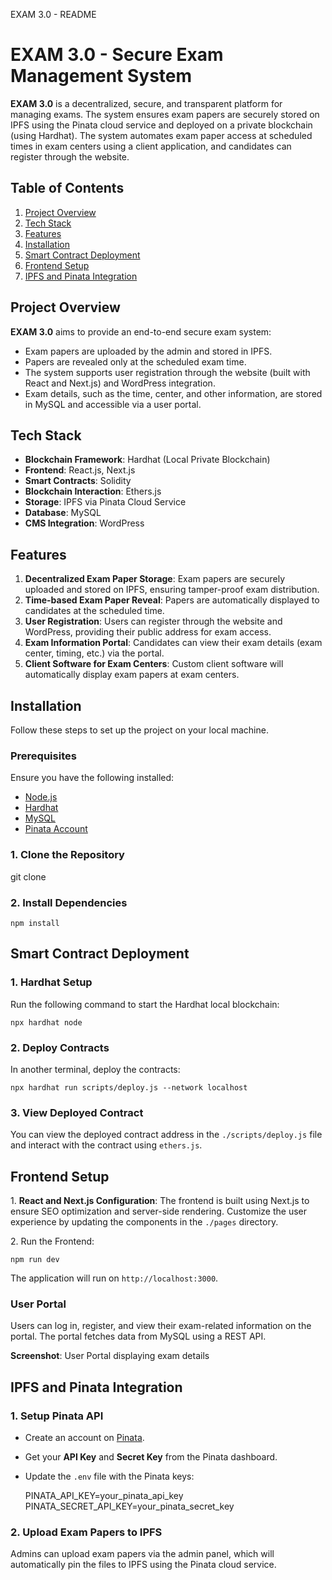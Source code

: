   EXAM 3.0 - README

EXAM 3.0 - Secure Exam Management System
========================================

**EXAM 3.0** is a decentralized, secure, and transparent platform for managing exams. The system ensures exam papers are securely stored on IPFS using the Pinata cloud service and deployed on a private blockchain (using Hardhat). The system automates exam paper access at scheduled times in exam centers using a client application, and candidates can register through the website.

Table of Contents
-----------------

1.  [Project Overview](#project-overview)
2.  [Tech Stack](#tech-stack)
3.  [Features](#features)
4.  [Installation](#installation)
5.  [Smart Contract Deployment](#smart-contract-deployment)
6.  [Frontend Setup](#frontend-setup)
7.  [IPFS and Pinata Integration](#ipfs-and-pinata-integration)


Project Overview
----------------

**EXAM 3.0** aims to provide an end-to-end secure exam system:

*   Exam papers are uploaded by the admin and stored in IPFS.
*   Papers are revealed only at the scheduled exam time.
*   The system supports user registration through the website (built with React and Next.js) and WordPress integration.
*   Exam details, such as the time, center, and other information, are stored in MySQL and accessible via a user portal.

Tech Stack
----------

*   **Blockchain Framework**: Hardhat (Local Private Blockchain)
*   **Frontend**: React.js, Next.js
*   **Smart Contracts**: Solidity
*   **Blockchain Interaction**: Ethers.js
*   **Storage**: IPFS via Pinata Cloud Service
*   **Database**: MySQL
*   **CMS Integration**: WordPress

Features
--------

1.  **Decentralized Exam Paper Storage**: Exam papers are securely uploaded and stored on IPFS, ensuring tamper-proof exam distribution.
2.  **Time-based Exam Paper Reveal**: Papers are automatically displayed to candidates at the scheduled time.
3.  **User Registration**: Users can register through the website and WordPress, providing their public address for exam access.
4.  **Exam Information Portal**: Candidates can view their exam details (exam center, timing, etc.) via the portal.
5.  **Client Software for Exam Centers**: Custom client software will automatically display exam papers at exam centers.

Installation
------------

Follow these steps to set up the project on your local machine.

### Prerequisites

Ensure you have the following installed:

*   [Node.js](https://nodejs.org/)
*   [Hardhat](https://hardhat.org/)
*   [MySQL](https://www.mysql.com/)
*   [Pinata Account](https://www.pinata.cloud/)

### 1\. Clone the Repository

   git clone 
    

### 2\. Install Dependencies

    npm install

Smart Contract Deployment
-------------------------

### 1\. Hardhat Setup

Run the following command to start the Hardhat local blockchain:

    npx hardhat node

### 2\. Deploy Contracts

In another terminal, deploy the contracts:

    npx hardhat run scripts/deploy.js --network localhost

### 3\. View Deployed Contract

You can view the deployed contract address in the `./scripts/deploy.js` file and interact with the contract using `ethers.js`.

Frontend Setup
--------------

1\. **React and Next.js Configuration**: The frontend is built using Next.js to ensure SEO optimization and server-side rendering. Customize the user experience by updating the components in the `./pages` directory.

2\. Run the Frontend:

    npm run dev

The application will run on `http://localhost:3000`.

### User Portal

Users can log in, register, and view their exam-related information on the portal. The portal fetches data from MySQL using a REST API.

**Screenshot**: User Portal displaying exam details

IPFS and Pinata Integration
---------------------------

### 1\. Setup Pinata API

*   Create an account on [Pinata](https://www.pinata.cloud/).
*   Get your **API Key** and **Secret Key** from the Pinata dashboard.
*   Update the `.env` file with the Pinata keys:

    PINATA_API_KEY=your_pinata_api_key
    PINATA_SECRET_API_KEY=your_pinata_secret_key
    

### 2\. Upload Exam Papers to IPFS

Admins can upload exam papers via the admin panel, which will automatically pin the files to IPFS using the Pinata cloud service.

